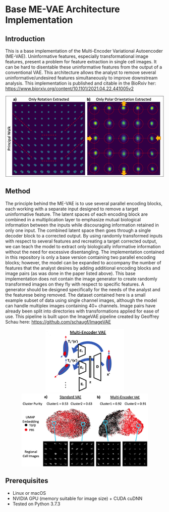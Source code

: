 # Base ME-VAE Architecture Implementation
## Introduction
This is a base implementation of the Multi-Encoder Variational Autoencoder (ME-VAE). Uninformative features, especially transformational image features, present a problem for feature extraction in single cell images. It can be hard to disentable these uninformative features from the output of a conventional VAE. This architecture allows the analyst to remove several uninformative/undesired features simultaneously to improve downstream analysis.
This implementation is published and citable in the BioRxiv her: https://www.biorxiv.org/content/10.1101/2021.04.22.441005v2

<p align='center'>
  <img src='assets/GithubFig1.png' width='600'/>
</p> 

## Method
The principle behind the ME-VAE is to use several parallel encoding blocks, each working with a separate input designed to remove a target uninformative feature. The latent spaces of each encoding block are combined in a multiplication layer to emphasize mutual biological information between the inputs while discouraging information retained in only one input. The combined latent space then goes through a single decoder block to a corrected output. By using randomly transformed inputs with respect to several features and recreating a target corrected output, we can teach the model to extract only biologically informative information without the need for excessive disentangling.
The implementation contained in this repository is only a base version containing two parallel encoding blocks; however, the model can be expanded to accompany the number of features that the analyst desires by adding additional encoding blocks and image pairs (as was done in the paper listed above). This base implementation does not contain the image generator to create randomly transformed images on they fly with respect to specific features. A generator should be designed specifically for the needs of the analyst and the featurese being removed. The dataset contained here is a  small example subset of data using single channel images, although the model can handle multiplex images containing 40+ channels. Image pairs have already been split into directories with transformations applied for ease of use. This pipeline is built upon the ImageVAE pipeline created by Geoffrey Schau here: https://github.com/schaugf/ImageVAE

<p align="center">
  <img src='assets/GithubFig2.png' width='250'/> <img src='assets/GithubFig3.png' width='400'/>
</p>


## Prerequisites
- Linux or macOS
- NVIDIA GPU (memory suitable for image size) + CUDA cuDNN
- Tested on Python 3.7.3










